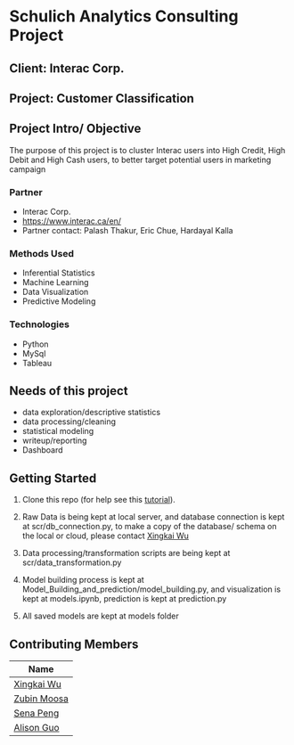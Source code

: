 # Schulich Analytics Consulting Project

## Client: Interac Corp.
## Project: Customer Classification


## Project Intro/ Objective
The purpose of this project is to cluster Interac users into High Credit, High Debit and High Cash users, to better target potential users in marketing campaign 

### Partner
* Interac Corp. 
* https://www.interac.ca/en/
* Partner contact: Palash Thakur, Eric Chue, Hardayal Kalla

### Methods Used
* Inferential Statistics
* Machine Learning
* Data Visualization
* Predictive Modeling

### Technologies
* Python
* MySql
* Tableau


## Needs of this project

- data exploration/descriptive statistics
- data processing/cleaning
- statistical modeling
- writeup/reporting
- Dashboard

## Getting Started

1. Clone this repo (for help see this [tutorial](https://help.github.com/articles/cloning-a-repository/)).
2. Raw Data is being kept at local server, and database connection is kept at scr/db_connection.py, to make a copy of the database/ schema on the local or cloud, please contact [Xingkai Wu](xwu0223@schulich.yorku.ca)
    
3. Data processing/transformation scripts are being kept at scr/data_transformation.py
4. Model building process is kept at Model_Building_and_prediction/model_building.py, and visualization is kept at models.ipynb, prediction is kept at prediction.py
5. All saved models are kept at models folder


## Contributing Members

|Name     |
|---------|
|[Xingkai Wu](https://github.com/xwu0223)|
|[Zubin Moosa](https://www.linkedin.com/in/zubinmoosa/)|
|[Sena Peng](https://www.linkedin.com/in/sena1102/)|
|[Alison Guo](https://www.linkedin.com/in/yao-guo-a62324205/)|